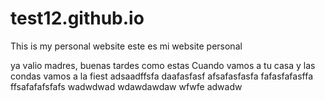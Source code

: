 # test12.github.io
This is  my personal website
este es mi website personal

ya valio madres, buenas tardes como estas
Cuando vamos a tu casa
y las condas
vamos a la fiest
adsaadffsfa
daafasfasf
afsafasfasfa
fafasfafasffa
ffsafafafsfafs
wadwdwad
wdawdawdaw
wfwfe
adwadw
